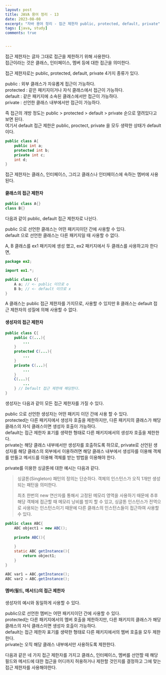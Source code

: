 ```yaml
---
layout: post
title: JAVA 용어 정리 - 13
date: 2023-08-08
excerpt: "자바 용어 정리 - 접근 제한자 public, protected, default, private"
tags: [java, study]
comments: true


---
```




접근 제한자는 글자 그대로 접근을 제한하기 위해 사용한다.<br>접근이라는 것은 클래스, 인터페이스, 멤버 등에 대한 접근을 의미한다.

접근 제한자로는 public, protected, default, private 4가지 종류가 있다.

public : 외부 클래스가 자유롭게 접근이 가능하다.<br>protected : 같은 패키지이거나 자식 클래스에서 접근이 가능하다.<br>default : 같은 패키지에 소속된 클래스에서만 접근이 가능하다.<br>private : 선언한 클래스 내부에서만 접근이 가능하다.

즉 접근의 개방 정도는 public > protected > default > private 순으로 열려있다고 보면 된다.<br>여기서 default 접근 제한은 public, proctect, private 을 모두 생략한 상태가 default 이다.

```java
public class A{
    public int a;
    protected int b;
    private int c;
    int d;
}
```

접근 제한자는 클래스, 인터페이스, 그리고 클래스나 인터페이스에 속하는 멤버에 사용된다.

#### 클래스의 접근 제한자

```java
public class A{}
class B{}
```

다음과 같이 public, default 접근 제한자로 나뉜다.

public 으로 선언한 클래스는 어떤 패키지이던  간에 사용할 수 있다.<br>default 으로 선언한 클래스는 다른 패키지일 때 사용할 수 없다.

A, B 클래스를 ex1 패키지에 생성 했고, ex2 패키지에서 두 클래스를 사용하고자 한다면,

```java
package ex2;

import ex1.*;

public class C{
    A a; // <- public 이므로 o
    B b; // <- default 이므로 x
}
```

A 클래스는 public 접근 제한자를 가지므로, 사용할 수 있지만 B 클래스는 default 접근 제한자의 성질에 의해 사용할 수 없다.

#### 생성자의 접근 제한자

```java
public class C{
    public C(...){
        ...
    }
    protected C(...){
        ...
    }
    private C(...){
        ...
    }
    C(...){
        ...
    } // Default 접근 제한에 해당한다.
}
```

생성자는 다음과 같이 모든 접근 제한자를 가질 수 있다.

public 으로 선언한 생성자는 어떤 패키지 이던 간에 사용 할 수 있다.<br>protected는 다른 패키지에서 생성자 호출을 제한하지만, 다른 패키지의 클래스가 해당 클래스의 자식 클래스이면 생성자 호출이 가능하다.<br>default는 접근 제한자 표기를 생략한 형태로 다른 패키지에서의 생성자 호출을 제한한다.<br>private는 해당 클래스 내부에서만 생성자를 호출하도록 하므로, private로 선언된 생성자를 해당 클래스의 외부에서 이용하려면 해당 클래스 내부에서 생성자를 이용해 객체를 만들고 메서드를 이용해 객체를 받는 방법을 이용해야 한다.

private를 이용한 싱글톤에 대한 예시는 다음과 같다.

> 싱글톤(Singleton) 패턴의 정의는 단순하다. 객체의 인스턴스가 오직 1개만 생성되는 패턴을 의미한다. 
>
> 최초 한번의 new 연산자를 통해서 고정된 메모리 영역을 사용하기 때문에 추후 해당 객체에 접근할 때 메모리 낭비를 방지 할 수 있고, 싱글톤 인스턴스가 전역으로 사용되는 인스턴스이기 때문에 다른 클래스의 인스턴스들이 접근하여 사용할 수 있다.

```java
public class ABC{
    ABC object1 = new ABC();
    
    private ABC(){
        
    }
    static ABC getInstance(){
        return object1;
    }
}

ABC var1 = ABC.getInstance();
ABC var2 = ABC.getInstance();
```

#### 멤버(필드, 메서드)의 접근 제한자

생성자의 예시와 동일하게 사용할 수 있다.

public으로 선언한 멤버는 어떤 패키지이던 간에 사용할 수 있다.<br>protected는 다른 패키지에서의 멤버 호출을 제한하지만, 다른 패키지의 클래스가 해당 클래스의 자식 클래스이면 생성자 호출이 가능하다.<br>default는 접근 제한자 표기를 생략한 형태로 다른 패키지에서의 멤버 호출을 모두 제한한다.<br>private는 오직 해당 클래스 내부에서만 사용하도록 제한한다.

다음과 같은 네 가지 접근 제한자를 가지고 클래스, 인터페이스, 멤버를 선언할 때 해당 필드와 메서드에 대한 접근을 어디까지 허용하거나 제한할 것인지를 결정하고 그에 맞는 접근 제한자를 사용해야한다.
